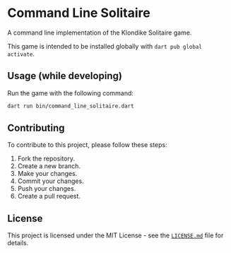 # Command Line Solitaire

A command line implementation of the Klondike Solitaire game.

This game is intended to be installed globally with `dart pub global activate`.

## Usage (while developing)

Run the game with the following command:

```bash
dart run bin/command_line_solitaire.dart
```

## Contributing

To contribute to this project, please follow these steps:

1. Fork the repository.
2. Create a new branch.
3. Make your changes.
4. Commit your changes.
5. Push your changes.
6. Create a pull request.

## License

This project is licensed under the MIT License - see the [`LICENSE.md`](LICENSE.md) file for details.
